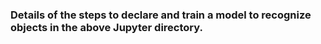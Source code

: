 ### Details of the steps to declare and train a model to recognize objects in the above Jupyter directory.

